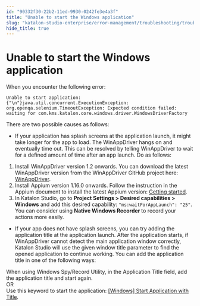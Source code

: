 ```yaml
---
id: "90332f30-22b2-11ed-9930-0242fe3e4a3f"
title: "Unable to start the Windows application"
slug: "katalon-studio-enterprise/error-management/troubleshooting/troubleshoot-windows-automated-testing/unable-to-start-the-windows-application"
hide_title: true
---
```


# <a id="troubleshooting-5311" class="anchor_top_offset"/><a id="ariaid-title1" class="anchor_top_offset"/>Unable to start the Windows application

<section xmlns="http://www.w3.org/1999/xhtml" className="section condition"><div className="p">When you encounter the following  error: <pre className="pre codeblock"><code>Unable to start application:{"\n"}java.util.concurrent.ExecutionException: org.openqa.selenium.TimeoutException: Expected condition failed: waiting for com.kms.katalon.core.windows.driver.WindowsDriverFactory</code></pre></div><p className="p">There are two possible causes as follows:</p></section> 
<div xmlns="http://www.w3.org/1999/xhtml" className="bodydiv troubleSolution"><section className="section cause"><div className="p"><ul className="ul"><li className="li"><p className="p">If your application has splash screens at the application launch, it might take longer for the app to load. The WinAppDriver  hangs on and eventually time out. This can be resolved by telling WinAppDriver to wait for a defined amount of time after an app launch. Do as follows:</p></li></ul></div></section><section className="section remedy"><ol className="ol steps"><li className="li step stepexpand"><span className="ph cmd">Install WinAppDriver version 1.2 onwards. You can download the
          latest WinAppDriver version from the WinAppDriver GitHub project
          here: <a className="xref j-external-link" href="https://github.com/microsoft/WinAppDriver" target="_blank">WinAppDriver</a>.</span></li><li className="li step stepexpand"><span className="ph cmd">Install Appium version 1.16.0 onwards. Follow the instruction in
          the Appium document to install the latest Appium version: <a className="xref j-external-link" href="http://appium.io/docs/en/about-appium/getting-started/#installing-appium" target="_blank">Getting started</a>.</span></li><li className="li step stepexpand"><span className="ph cmd">In Katalon Studio, go to <strong className="ph b">Project Settings &gt; Desired
            capabilities &gt; Windows</strong> and add this desired
          capability: <code className="ph codeph">"ms:waitForAppLaunch": "25"</code>.</span><div className="itemgroup info">You can consider using <strong className="ph b">Native Windows Recorder </strong>to record your actions more easily.</div></li></ol></section></div>
<div xmlns="http://www.w3.org/1999/xhtml" className="bodydiv troubleSolution"><section className="section cause"><div className="p"><ul className="ul"><li className="li"><p className="p">If your app does not have splash screens, you can try adding the application title at the application launch. After the application starts, if WinAppDriver cannot detect the main application window correctly, Katalon Studio will use the given window title parameter to find the opened application to continue working. You can add the application title in one of the following ways:</p></li></ul></div></section><section className="section remedy"><div className="li step p"><span className="ph cmd">When using Windows Spy/Record Utility, in the  <span className="ph uicontrol">Application Title</span> field, add the application title and start again.</span><div className="itemgroup info">OR</div><div className="itemgroup info">Use this keyword to start the application: <a className="xref" href="/docs/legacy/katalon-studio-enterprise/keywords/windows-keywords/windows-start-application-with-title">[Windows] Start Application with Title</a>.</div></div></section></div>
